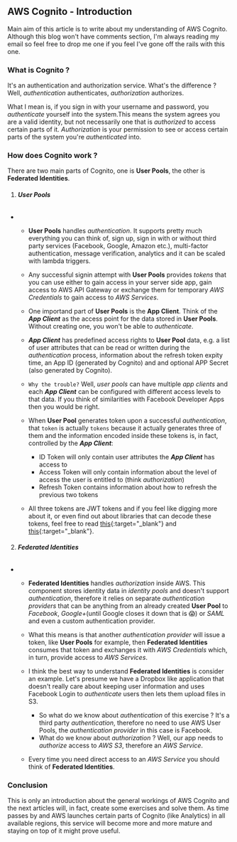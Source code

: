 ## AWS Cognito - Introduction

Main aim of this article is to write about my understanding of AWS Cognito. Although this blog won't have comments section, I'm always reading my email so feel free to drop me one if you feel I've gone off the rails with this one.

### What is Cognito ? 
It's an authentication and authorization service. What's the difference ? Well, *authentication* authenticates, *authorization* authorizes. 

What I mean is, if you sign in with your username and password, you *authenticate* yourself into the system.This means the system agrees you are a valid identity, but not necessarily one that is *authorized* to access certain parts of it. *Authorization* is your permission to see or access certain parts of the system you're *authenticated* into.

### How does Cognito work ? 

There are two main parts of Cognito, one is **User Pools**, the other is **Federated Identities**. 

1. ###### **User Pools**
  - 
    - **User Pools** handles *authentication*. It supports pretty much everything you can think of, sign up, sign in with or without third party services (Facebook, Google, Amazon etc.), multi-factor authentication, message verification, analytics and it can be scaled with lambda triggers.

    - Any successful signin attempt with **User Pools** provides *tokens* that you can use either to gain access in your server side app, gain access to AWS API Gateway or exchange them for temporary *AWS Credentials* to gain access to *AWS Services*.

    - One importand part of **User Pools** is the **App Client**. Think of the _**App Client**_ as the access point for the data stored in **User Pools**. Without creating one, you won't be able to *authenticate*. 

    - _**App Client**_ has predefined access rights to **User Pool** data, e.g. a list of user attributes that can be read or written during the *authentication* process, information about the refresh token expity time, an App ID (generated by Cognito) and and optional APP Secret (also generated by Cognito). 

    - `Why the trouble?` Well, *user pools* can have multiple *app clients* and each _**App Client**_ can be configured with different access levels to that data. If you think of similarities with Facebook Developer Apps then you would be right. 

    - When **User Pool** generates token upon a successful *authentication*, that `token` is actually `tokens` because it actually generates three of them and the information encoded inside these tokens is, in fact, controlled by the _**App Client**_:
      - ID Token will only contain user attributes the _**App Client**_ has access to
      - Access Token will only contain information about the level of access the user is entitled to (think *authorization*)
      - Refresh Token contains information about how to refresh the previous two tokens

    - All three tokens are JWT tokens and if you feel like digging more about it, or even find out about libraries that can decode these tokens, feel free to read [this](https://openid.net/specs/openid-connect-core-1_0.html){:target="_blank"} and [this](https://openid.net/developers/jwt/){:target="_blank"}.

2. ###### **Federated Identities**
- 
  - **Federated Identities** handles *authorization* inside AWS. This component stores identity data in *identity pools* and doesn't support *authentication*, therefore it relies on separate *authentication providers* that can be anything from an already created **User Pool** to *Facebook*, *Google+*(until Google closes it down that is :scream:) or *SAML* and even a custom authentication provider. 

  - What this means is that another *authentication provider* will issue a token, like **User Pools** for example, then **Federated Identities** consumes that token and exchanges it with *AWS Credentials* which, in turn, provide access to *AWS Services*. 

  - I think the best way to understand **Federated Identities** is consider an example. Let's presume we have a Dropbox like application that doesn't really care about keeping user information and uses Facebook Login to *authenticate* users then lets them upload files in S3. 

    - So what do we know about *authentication* of this exercise ? It's a third party *authentication*, therefore no need to use AWS User Pools, the *authentication provider* in this case is Facebook.  
    - What do we know about *authorization* ? Well, our app needs to *authorize* access to *AWS S3*, therefore an *AWS Service*. 

  - Every time you need direct access to an *AWS Service* you should think of **Federated Identities**.


### Conclusion
This is only an introduction about the general workings of AWS Cognito and the next articles will, in fact, create some exercises and solve them. As time passes by and AWS launches certain parts of Cognito (like Analytics) in all available regions, this service will become more and more mature and staying on top of it might prove useful. 

  
